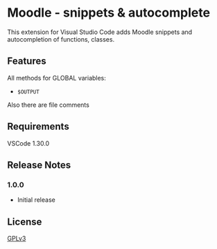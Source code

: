# Moodle - snippets & autocomplete

This extension for Visual Studio Code adds Moodle snippets and autocompletion of functions, classes.

## Features

All methods for GLOBAL variables:

- `$OUTPUT`

Also there are file comments

## Requirements

VSCode 1.30.0

## Release Notes

### 1.0.0

- Initial release

## License

[GPLv3](./LICENSE)
